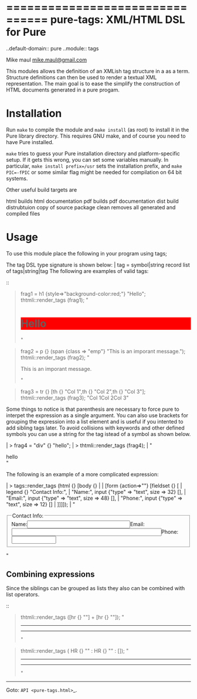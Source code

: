 ================================
pure-tags: XML/HTML DSL for Pure
================================

..default-domain:: pure
..module:: tags


Mike maul <mike.maul@gmail.com>

This modules allows the definition of an XMLish tag structure in a as a term.
Structure definitions can then be used to render a textual XML 
representation. The main goal is to ease the simplify the construction of 
HTML documents generated in a pure progam.
  

Installation
============

Run ``make`` to compile the module and ``make install`` (as root) to install
it in the Pure library directory. This requires GNU make, and of course you
need to have Pure installed. 

``make`` tries to guess your Pure installation directory and platform-specific
setup. If it gets this wrong, you can set some variables manually. In
particular, ``make install prefix=/usr`` sets the installation prefix, and
``make PIC=-fPIC`` or some similar flag might be needed for compilation on 64
bit systems. 

Other useful build targets are

html
  builds html documentation
pdf
  builds pdf documentation
dist
  build distrubtuion copy of source package
clean 
  removes all generated and compiled files 
 
Usage
=====

To use this module place the following in your program
  using tags;

The tag DSL type signature is shown below: 
|    tag = symbol|string record list of tags|string|tag
The following are examples of valid tags:

::

  > frag1 = h1 {style=>"background-color:red;"} "Hello";
  > thtmli::render_tags (frag1);
  "<h1 style='background-color:red;' >Hello</h1>"

  > frag2 = p {} (span {class => "emp"} "This is an imporant message.");
  > thtmli::render_tags (frag2);
  "<p ><span classS='emp' >This is an imporant message.</span></p>"

  > frag3 = tr {} [th {} "Col 1",th {} "Col 2",th {} "Col 3"];
  > thtmli::render_tags (frag3);
  "<tr ><th >Col 1</th><th >Col 2</th><th >Col 3</th></tr>"
  
Some things to notice is that parenthesis are necessary to force pure to 
interpet the expression as a single argument. You can also use brackets 
for grouping the expression into a list element and is useful if you 
intented to add sibling tags later. To avoid collisions with keywords 
and other defined symbols you can use a string for the tag istead 
of a symbol as shown below.

|  > frag4 = "div" {} "hello";
|  > thtmli::render_tags (frag4);
|  "<div >hello</div>"

The following is an example of a more complicated expression:

|  > tags::render_tags (html {} [body {} 
|
|      [form {action=>""} [fieldset {} [
|       legend {} "Contact Info:",
|       "Name:",  input {"type" => "text", size => 32} [],
|       "Email:", input {"type" => "text", size => 48} [],
|       "Phone:", input {"type" => "text", size => 12} []
|    ]]]]);
|   "<html ><body ><form action='' ><fieldset ><legend >Contact Info:</legend>Name:<input type='text' size='32' ></input>Email:<input type='text' size='48' ></input>Phone:<input type='text' size='12' ></input></fieldset></form></body></html>"

Combining expressions
---------------------
Since the siblings can be grouped as lists they also can be combined with list 
operators.

::
> thtmli::render_tags ([hr {} ""] + [hr {} ""]);
"<hr ></hr><hr ></hr>"

> thtmli::render_tags ( HR {} "" :  HR {} "" : []);
"<HR ></HR><HR ></HR>"
> 


---------

Goto: `API
<pure-tags.html>`_.

